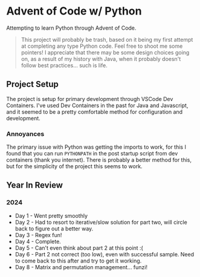 # Advent of Code w/ Python

Attempting to learn Python through Advent of Code.

> This project will probably be trash, based on it being my first attempt at completing any type Python code.  Feel free to shoot me some pointers!   I appreciate that there may be some design choices going on, as a result of my history with Java, when it probably doesn't follow best practices... such is life.

## Project Setup

The project is setup for primary development through VSCode Dev Containers.  I've used Dev Containers in the past for Java and Javascript, and it seemed to be a pretty comfortable method for configuration and development.  

### Annoyances

The primary issue with Python was getting the imports to work, for this I found that you can run `PYTHONPATH` in the post startup script from dev containers (thank you internet).  There is probably a better method for this, but for the simplicity of the project this seems to work.

## Year In Review

### 2024

- Day 1 - Went pretty smoothly
- Day 2 - Had to resort to iterative/slow solution for part two, will circle back to figure out a better way.
- Day 3 - Regex fun!
- Day 4 - Complete.
- Day 5 - Can't even think about part 2 at this point :(
- Day 6 - Part 2 not correct (too low), even with successful sample.  Need to come back to this after and try to get it working.
- Day 8 - Matrix and permutation management... funzi!